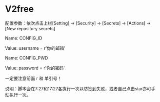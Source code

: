 # V2free

配置参数：依次点击上栏[Setting] -> [Security] -> [Secrets] -> [Actions] -> [New repository secrets]

Name: CONFIG_ID

Value: username = r'你的邮箱'

Name: CONFIG_PWD

Value: password = r'你的密码'

一定要注意前面 r 和 单引号！

说明：脚本会在7:27和17:27各执行一次以防签到失败，或者自己点击star亦可手动执行一次。
